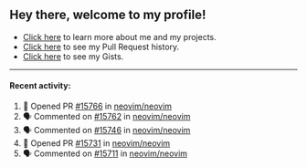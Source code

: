 ## Hey there, welcome to my profile!

- [Click here](https://seandewar.github.io/) to learn more about me and my projects.
- [Click here](https://github.com/search?p=1&q=author%3Aseandewar+is%3Apr) to see my Pull Request history.
- [Click here](https://gist.github.com/seandewar) to see my Gists.

---

#### Recent activity:

<!--START_SECTION:activity-->
1. 💪 Opened PR [#15766](https://github.com/neovim/neovim/pull/15766) in [neovim/neovim](https://github.com/neovim/neovim)
2. 🗣 Commented on [#15762](https://github.com/neovim/neovim/issues/15762) in [neovim/neovim](https://github.com/neovim/neovim)
3. 🗣 Commented on [#15746](https://github.com/neovim/neovim/issues/15746) in [neovim/neovim](https://github.com/neovim/neovim)
4. 💪 Opened PR [#15731](https://github.com/neovim/neovim/pull/15731) in [neovim/neovim](https://github.com/neovim/neovim)
5. 🗣 Commented on [#15711](https://github.com/neovim/neovim/issues/15711) in [neovim/neovim](https://github.com/neovim/neovim)
<!--END_SECTION:activity-->
